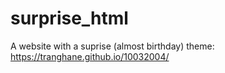 # surprise_html
A website with a suprise (almost birthday) theme: https://tranghane.github.io/10032004/   
 
 <!-- Deadline: 10/03/2004 --> 
 
 
 

  
 
 
 
    
    
 
 
 
 
 
 
 
